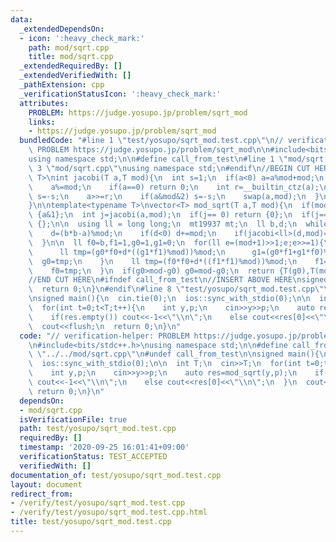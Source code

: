 ```yaml
---
data:
  _extendedDependsOn:
  - icon: ':heavy_check_mark:'
    path: mod/sqrt.cpp
    title: mod/sqrt.cpp
  _extendedRequiredBy: []
  _extendedVerifiedWith: []
  _pathExtension: cpp
  _verificationStatusIcon: ':heavy_check_mark:'
  attributes:
    PROBLEM: https://judge.yosupo.jp/problem/sqrt_mod
    links:
    - https://judge.yosupo.jp/problem/sqrt_mod
  bundledCode: "#line 1 \"test/yosupo/sqrt_mod.test.cpp\"\n// verification-helper:\
    \ PROBLEM https://judge.yosupo.jp/problem/sqrt_mod\n\n#include<bits/stdc++.h>\n\
    using namespace std;\n\n#define call_from_test\n#line 1 \"mod/sqrt.cpp\"\n\n#line\
    \ 3 \"mod/sqrt.cpp\"\nusing namespace std;\n#endif\n//BEGIN CUT HERE\ntemplate<typename\
    \ T>\nint jacobi(T a,T mod){\n  int s=1;\n  if(a<0) a=a%mod+mod;\n  while(mod>1){\n\
    \    a%=mod;\n    if(a==0) return 0;\n    int r=__builtin_ctz(a);\n    if((r&1)&&((mod+2)&4))\
    \ s=-s;\n    a>>=r;\n    if(a&mod&2) s=-s;\n    swap(a,mod);\n  }\n  return s;\n\
    }\n\ntemplate<typename T>\nvector<T> mod_sqrt(T a,T mod){\n  if(mod==2) return\
    \ {a&1};\n  int j=jacobi(a,mod);\n  if(j== 0) return {0};\n  if(j==-1) return\
    \ {};\n\n  using ll = long long;\n  mt19937 mt;\n  ll b,d;\n  while(1){\n    b=mt()%mod;\n\
    \    d=(b*b-a)%mod;\n    if(d<0) d+=mod;\n    if(jacobi<ll>(d,mod)==-1) break;\n\
    \  }\n\n  ll f0=b,f1=1,g0=1,g1=0;\n  for(ll e=(mod+1)>>1;e;e>>=1){\n    if(e&1){\n\
    \      ll tmp=(g0*f0+d*((g1*f1)%mod))%mod;\n      g1=(g0*f1+g1*f0)%mod;\n    \
    \  g0=tmp;\n    }\n    ll tmp=(f0*f0+d*((f1*f1)%mod))%mod;\n    f1=(2*f0*f1)%mod;\n\
    \    f0=tmp;\n  }\n  if(g0>mod-g0) g0=mod-g0;\n  return {T(g0),T(mod-g0)};\n}\n\
    //END CUT HERE\n#ifndef call_from_test\n//INSERT ABOVE HERE\nsigned main(){\n\
    \  return 0;\n}\n#endif\n#line 8 \"test/yosupo/sqrt_mod.test.cpp\"\n#undef call_from_test\n\
    \nsigned main(){\n  cin.tie(0);\n  ios::sync_with_stdio(0);\n\n  int T;\n  cin>>T;\n\
    \  for(int t=0;t<T;t++){\n    int y,p;\n    cin>>y>>p;\n    auto res=mod_sqrt(y,p);\n\
    \    if(res.empty()) cout<<-1<<\"\\n\";\n    else cout<<res[0]<<\"\\n\";\n  }\n\
    \  cout<<flush;\n  return 0;\n}\n"
  code: "// verification-helper: PROBLEM https://judge.yosupo.jp/problem/sqrt_mod\n\
    \n#include<bits/stdc++.h>\nusing namespace std;\n\n#define call_from_test\n#include\
    \ \"../../mod/sqrt.cpp\"\n#undef call_from_test\n\nsigned main(){\n  cin.tie(0);\n\
    \  ios::sync_with_stdio(0);\n\n  int T;\n  cin>>T;\n  for(int t=0;t<T;t++){\n\
    \    int y,p;\n    cin>>y>>p;\n    auto res=mod_sqrt(y,p);\n    if(res.empty())\
    \ cout<<-1<<\"\\n\";\n    else cout<<res[0]<<\"\\n\";\n  }\n  cout<<flush;\n \
    \ return 0;\n}\n"
  dependsOn:
  - mod/sqrt.cpp
  isVerificationFile: true
  path: test/yosupo/sqrt_mod.test.cpp
  requiredBy: []
  timestamp: '2020-09-25 16:01:41+09:00'
  verificationStatus: TEST_ACCEPTED
  verifiedWith: []
documentation_of: test/yosupo/sqrt_mod.test.cpp
layout: document
redirect_from:
- /verify/test/yosupo/sqrt_mod.test.cpp
- /verify/test/yosupo/sqrt_mod.test.cpp.html
title: test/yosupo/sqrt_mod.test.cpp
---
```

